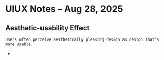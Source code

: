 # UIUX Notes - Aug 28, 2025

## Aesthetic-usability Effect

`Users often perceive aesthetically pleasing design as design that’s more usable.`

-
